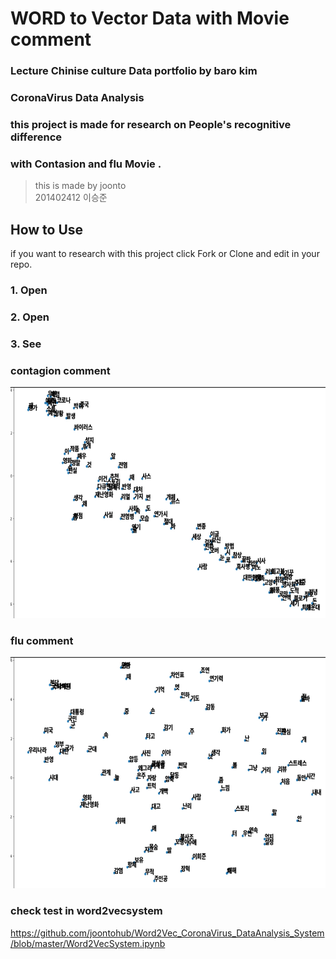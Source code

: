 
 WORD to Vector Data with Movie comment
 =========================================
 
### Lecture Chinise culture Data portfolio by baro kim
### CoronaVirus Data Analysis

### this project is made for research on People's recognitive difference 
### with Contasion and flu Movie .

> this is made by joonto  
> 201402412 이승준 


How to Use
------------------------------------------

  if you want to research with this project 
  click Fork or Clone and edit in your repo.
  
### 1. Open 


### 2. Open


### 3. See


### contagion comment
<img src="/contagion_data_image.jpg"  width="700" height="370">


### flu comment
<img src="/flu_data_image.jpg"  width="700" height="370">



### check test in word2vecsystem
https://github.com/joontohub/Word2Vec_CoronaVirus_DataAnalysis_System/blob/master/Word2VecSystem.ipynb

